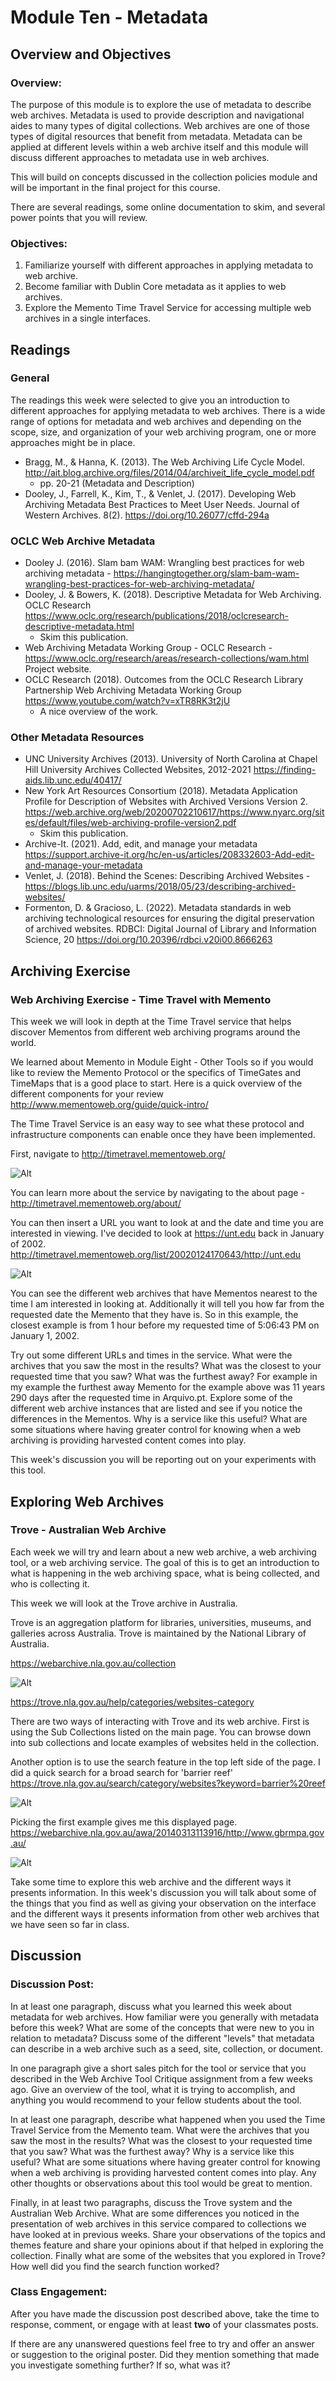 # Module Ten - Metadata

## Overview and Objectives

### Overview:

The purpose of this module is to explore the use of metadata to describe web archives.  Metadata is used to provide description and navigational aides to many types of digital collections. Web archives are one of those types of digital resources that benefit from metadata.  Metadata can be applied at different levels within a web archive itself and this module will discuss different approaches to metadata use in web archives.

This will build on concepts discussed in the collection policies module and will be important in the final project for this course.

There are several readings, some online documentation to skim, and several power points that you will review. 

### Objectives:

1. Familiarize yourself with different approaches in applying metadata to web archive.
2. Become familiar with Dublin Core metadata as it applies to web archives.
3. Explore the Memento Time Travel Service for accessing multiple web archives in a single interfaces.

## Readings

### General 

The readings this week were selected to give you an introduction to different approaches for applying metadata to web archives.  There is a wide range of options for metadata and web archives and depending on the scope, size, and organization of your web archiving program, one or more approaches might be in place. 

* Bragg, M., & Hanna, K. (2013).  The Web Archiving Life Cycle Model. http://ait.blog.archive.org/files/2014/04/archiveit_life_cycle_model.pdf
    * pp. 20-21 (Metadata and Description)
* Dooley, J., Farrell, K., Kim, T., & Venlet, J. (2017). Developing Web Archiving Metadata Best Practices to Meet User
Needs. Journal of Western Archives. 8(2).  https://doi.org/10.26077/cffd-294a 

### OCLC Web Archive Metadata

* Dooley J. (2016). Slam bam WAM: Wrangling best practices for web archiving metadata - https://hangingtogether.org/slam-bam-wam-wrangling-best-practices-for-web-archiving-metadata/
* Dooley, J. & Bowers, K. (2018). Descriptive Metadata for Web Archiving. OCLC Research https://www.oclc.org/research/publications/2018/oclcresearch-descriptive-metadata.html 
    * Skim this publication. 
* Web Archiving Metadata Working Group - OCLC Research - https://www.oclc.org/research/areas/research-collections/wam.html
Project website.
* OCLC Research (2018). Outcomes from the OCLC Research Library Partnership Web Archiving Metadata Working Group
https://www.youtube.com/watch?v=xTR8RK3t2jU
    * A nice overview of the work. 

### Other Metadata Resources

* UNC University Archives (2013). University of North Carolina at Chapel Hill University Archives Collected Websites, 2012-2021 https://finding-aids.lib.unc.edu/40417/ 
* New York Art Resources Consortium (2018). Metadata Application Profile for Description of Websites with Archived Versions Version 2. https://web.archive.org/web/20200702210617/https://www.nyarc.org/sites/default/files/web-archiving-profile-version2.pdf 
    * Skim this publication.
* Archive-It. (2021). Add, edit, and manage your metadata https://support.archive-it.org/hc/en-us/articles/208332603-Add-edit-and-manage-your-metadata
* Venlet, J. (2018). Behind the Scenes: Describing Archived Websites - https://blogs.lib.unc.edu/uarms/2018/05/23/describing-archived-websites/ 
* Formenton, D. & Gracioso, L. (2022). Metadata standards in web archiving technological resources for ensuring the digital preservation of archived websites. RDBCI: Digital Journal of Library and Information Science, 20 https://doi.org/10.20396/rdbci.v20i00.8666263 

## Archiving Exercise

### Web Archiving Exercise - Time Travel with Memento

This week we will look in depth at the Time Travel service that helps discover Mementos from different web archiving programs around the world. 

We learned about Memento in Module Eight - Other Tools so if you would like to review the Memento Protocol or the specifics of TimeGates and TimeMaps that is a good place to start. Here is a quick overview of the different components for your review http://www.mementoweb.org/guide/quick-intro/ 

The Time Travel Service is an easy way to see what these protocol and infrastructure components can enable once they have been implemented. 

First, navigate to http://timetravel.mementoweb.org/

![Alt](images/module-10-time-travel-01.png "Homepage for Memento Time Travel Service")

You can learn more about the service by navigating to the about page - http://timetravel.mementoweb.org/about/

You can then insert a URL you want to look at and the date and time you are interested in viewing.  I've decided to look at https://unt.edu back in January of 2002.  http://timetravel.mementoweb.org/list/20020124170643/http://unt.edu

![Alt](images/module-10-time-travel-02.png "Time Travel Service for http://unt.edu in January, 2002")

You can see the different web archives that have Mementos nearest to the time I am interested in looking at.  Additionally it will tell you how far from the requested date the Memento that they have is.  So in this example, the closest example is from 1 hour before my requested time of 5:06:43 PM on January 1, 2002.  

Try out some different URLs and times in the service.  What were the archives that you saw the most in the results? What was the closest to your requested time that you saw? What was the furthest away? For example in my example the furthest away Memento for the example above was 11 years 290 days after the requested time in Arquivo.pt.  Explore some of the different web archive instances that are listed and see if you notice the differences in the Mementos. Why is a service like this useful? What are some situations where having greater control for knowing when a web archiving is providing harvested content comes into play. 

This week's discussion you will be reporting out on your experiments with this tool. 

## Exploring Web Archives

### Trove - Australian Web Archive

Each week we will try and learn about a new web archive, a web archiving tool, or a web archiving service.  The goal of this is to get an introduction to what is happening in the web archiving space, what is being collected, and who is collecting it. 

This week we will look at the Trove archive in Australia. 

Trove is an aggregation platform for libraries, universities, museums, and galleries across Australia. Trove is maintained by the National Library of Australia. 

https://webarchive.nla.gov.au/collection



![Alt](images/module-10-trove-01.png "Homepage for Trove in Australia")

https://trove.nla.gov.au/help/categories/websites-category

There are two ways of interacting with Trove and its web archive.  First is using the Sub Collections listed on the main page.  You can browse down into sub collections and locate examples of websites held in the collection. 

Another option is to use the search feature in the top left side of the page.  I did a quick search for a broad search for 'barrier reef' https://trove.nla.gov.au/search/category/websites?keyword=barrier%20reef 

![Alt](images/module-10-trove-02.png "Search for 'barrier reef' in Trove.")

Picking the first example gives me this displayed page. https://webarchive.nla.gov.au/awa/20140313113916/http://www.gbrmpa.gov.au/

![Alt](images/module-10-trove-03.png "Archived page for the Great Barrier Reef Marine Park Authority in the Trove system.")

Take some time to explore this web archive and the different ways it presents information.  In this week's discussion you will talk about some of the things that you find as well as giving your observation on the interface and the different ways it presents information from other web archives that we have seen so far in class.

## Discussion 

### Discussion Post:
In at least one paragraph, discuss what you learned this week about metadata for web archives. How familiar were you generally with metadata before this week? What are some of the concepts that were new to you in relation to metadata? Discuss some of the different "levels" that metadata can describe in a web archive such as a seed, site, collection, or document.

In one paragraph give a short sales pitch for the tool or service that you described in the Web Archive Tool Critique assignment from a few weeks ago. Give an overview of the tool, what it is trying to accomplish, and anything you would recommend to your fellow students about the tool.

In at least one paragraph, describe what happened when you used the Time Travel Service from the Memento team.  What were the archives that you saw the most in the results? What was the closest to your requested time that you saw? What was the furthest away? Why is a service like this useful? What are some situations where having greater control for knowing when a web archiving is providing harvested content comes into play. Any other thoughts or observations about this tool would be great to mention.

Finally, in at least two paragraphs, discuss the Trove system and the Australian Web Archive. What are some differences you noticed in the presentation of web archives in this service compared to collections we have looked at in previous weeks. Share your observations of the topics and themes feature and share your opinions about if that helped in exploring the collection.  Finally what are some of the websites that you explored in Trove? How well did you find the search function worked?

### Class Engagement:

After you have made the discussion post described above, take the time to response, comment, or engage with at least **two** of your classmates posts.  

If there are any unanswered questions feel free to try and offer an answer or suggestion to the original poster.  Did they mention something that made you investigate something further? If so, what was it? 
